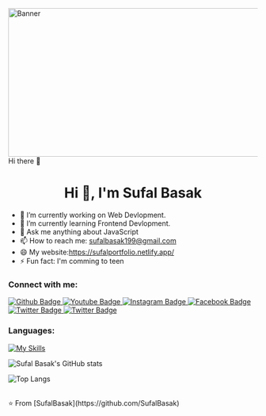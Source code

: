 <img align="top" alt="Banner" width="1000" height="300" src="https://i.pinimg.com/originals/36/e4/d0/36e4d0b856694fc471344b644a1dd6e4.gif">
 Hi there 👋

 <h1 align="center">Hi 👋, I'm Sufal Basak</h1>

- 🔭 I’m currently working on Web Devlopment.
- 🌱 I’m currently learning Frontend Devlopment.
- 💬 Ask me anything about JavaScript 
- 📫 How to reach me: sufalbasak199@gmail.com
- 😄 My website:https://sufalportfolio.netlify.app/
- ⚡ Fun fact: I'm comming to teen
  
### Connect with me:
<div id="badges">
  <a href="https://github.com/SufalBasak">
    <img src="https://img.shields.io/badge/Github-white?style=for-the-badge&logo=Github&logoColor=black" alt="Github Badge"/>
  </a>
  <a href="https://youtube.com/@sufalbasak2005?si=FdbA3K4C3lWPD29n">
    <img src="https://img.shields.io/badge/YouTube-red?style=for-the-badge&logo=youtube&logoColor=white" alt="Youtube Badge"/>
  </a>
   <a href="https://www.instagram.com/sufal_basak_2005?igsh=MWhlbnN2dnMzeXZtNA==">
    <img src="https://img.shields.io/badge/Instagram-purple?style=for-the-badge&logo=instagram&logoColor=white" alt="Instagram Badge"/>
  </a>
   <a href="https://www.facebook.com/share/14DY84srMgC/?mibextid=qi2Omg">
    <img src="https://img.shields.io/badge/Facebook-blue?style=for-the-badge&logo=facebook&logoColor=white" alt="Facebook Badge"/>
  </a>
   <a href="https://twitter.com/Sufal_Basak_5">
    <img src="https://img.shields.io/badge/Twitter-blue?style=for-the-badge&logo=twitter&logoColor=white" alt="Twitter Badge"/>
  </a>
  <a href="https://www.linkedin.com/in/sufal-basak-b95748260?utm_source=share&utm_campaign=share_via&utm_content=profile&utm_medium=android_app">
    <img src="https://img.shields.io/badge/Linkedin-blue?style=for-the-badge&logo=twitter&logoColor=white" alt="Twitter Badge"/>
  </a>
 
</div>

### Languages:
[![My Skills](https://skillicons.dev/icons?i=C++,js,html,css,VSCode)](https://skillicons.dev)

![Sufal Basak's GitHub stats](https://github-readme-stats.vercel.app/api?username=SufalBasak&show_icons=true&theme=dark)

![Top Langs](https://github-readme-stats.vercel.app/api/top-langs/?username=Sufalbasak&theme=dark)


<br>
⭐️ From [SufalBasak](https://github.com/SufalBasak)
